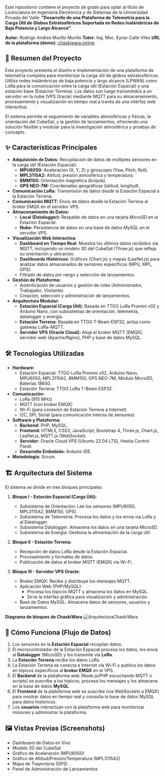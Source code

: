 Este repositorio contiene el proyecto de grado para optar al título de Licenciatura en Ingeniería Electrónica y de Sistemas de la Universidad Privada del Valle: **"Desarrollo de una Plataforma de Telemetría para la Carga Útil de Globos Estratosféricos Soportada en Redes Inalámbricas de Baja Potencia y Largo Alcance"**.

**Autor:** Rodrigo Andres Murillo Murillo
**Tutor:** Ing. Msc. Eynar Calle Viles
**URL de la plataforma (demo):** [chaskiwara.online](http://chaskiwara.online)

## 📝 Resumen del Proyecto

Este proyecto presenta el diseño e implementación de una plataforma de telemetría completa para monitorizar la carga útil de globos estratosféricos. Utiliza redes inalámbricas de baja potencia y largo alcance (LPWAN) como LoRa para la comunicación entre la carga útil (Estación Espacial) y una estación base (Estación Terrena). Los datos son luego transmitidos a un servidor en la nube (VPS Oracle) mediante MQTT para su almacenamiento, procesamiento y visualización en tiempo real a través de una interfaz web interactiva.

El sistema permite el seguimiento de variables atmosféricas y físicas, la orientación del CubeSat, y la gestión de lanzamientos, ofreciendo una solución flexible y modular para la investigación atmosférica y pruebas de concepto.

## ✨ Características Principales

*   **Adquisición de Datos:** Recopilación de datos de múltiples sensores en la carga útil (Estación Espacial):
    *   **MPU6050:** Aceleración (X, Y, Z) y giroscopio (Yaw, Pitch, Roll).
    *   **MPL3115A2:** Altitud, presión atmosférica y temperatura.
    *   **BMM150:** Orientación magnética (brújula).
    *   **GPS NEO-7M:** Coordenadas geográficas (latitud, longitud).
*   **Comunicación LoRa:** Transmisión de datos desde la Estación Espacial a la Estación Terrena.
*   **Comunicación MQTT:** Envío de datos desde la Estación Terrena al broker EMQX en el servidor VPS.
*   **Almacenamiento de Datos:**
    *   **Local (Datalogger):** Respaldo de datos en una tarjeta MicroSD en la Estación Espacial.
    *   **Nube:** Persistencia de datos en una base de datos MySQL en el servidor VPS.
*   **Visualización Web Interactiva:**
    *   **Dashboard en Tiempo Real:** Muestra los últimos datos recibidos vía MQTT, incluyendo un modelo 3D del CubeSat (Three.js) que refleja su orientación y ubicación.
    *   **Dashboards Históricos:** Gráficos (Chart.js) y mapas (Leaflet.js) para analizar datos almacenados de sensores específicos (MPU, MPL, GPS).
    *   Filtrado de datos por rango y selección de lanzamientos.
*   **Gestión de Plataforma:**
    *   Autenticación de usuarios y gestión de roles (Administrador, Trabajador, Visitante).
    *   Creación, selección y administración de lanzamientos.
*   **Arquitectura Modular:**
    *   **Estación Espacial (Carga Útil):** Basada en TTGO LoRa Promini v02 y Arduino Nano, con subsistemas de orientación, telemetría, datalogger y energía.
    *   **Estación Terrena:** Basada en TTGO T-Beam ESP32, actúa como gateway LoRa-MQTT.
    *   **Servidor VPS (Oracle Cloud):** Aloja el broker MQTT (EMQX), servidor web (Apache/Nginx), PHP y base de datos MySQL.

## 🛠️ Tecnologías Utilizadas

*   **Hardware:**
    *   Estación Espacial: TTGO LoRa Promini v02, Arduino Nano, MPU6050, MPL3115A2, BMM150, GPS NEO-7M, Módulo MicroSD, Baterías 18650.
    *   Estación Terrena: TTGO LoRa T-Beam ESP32.
*   **Comunicación:**
    *   LoRa (915 MHz)
    *   MQTT (con broker EMQX)
    *   Wi-Fi (para conexión de Estación Terrena a Internet)
    *   I2C, SPI, Serial (para comunicación interna de sensores)
*   **Software y Plataforma:**
    *   **Backend:** PHP, MySQL.
    *   **Frontend:** HTML5, CSS3, JavaScript, Bootstrap 4, Three.js, Chart.js, Leaflet.js, MQTT.js (WebSocket).
    *   **Servidor:** Oracle Cloud VPS (Ubuntu 22.04 LTS), Hestia Control Panel.
    *   **Desarrollo Embebido:** Arduino IDE.
*   **Metodología:** Scrum.

## 🏗️ Arquitectura del Sistema

El sistema se divide en tres bloques principales:

1.  **Bloque I - Estación Espacial (Carga Útil):**
    *   Subsistema de Orientación: Lee los sensores (MPU6050, MPL3115A2, BMM150, GPS).
    *   Subsistema de Telemetría: Procesa los datos y los envía vía LoRa y al Datalogger.
    *   Subsistema Datalogger: Almacena los datos en una tarjeta MicroSD.
    *   Subsistema de Energía: Gestiona la alimentación de la carga útil.

2.  **Bloque II - Estación Terrena:**
    *   Recepción de datos LoRa desde la Estación Espacial.
    *   Procesamiento y formateo de datos.
    *   Publicación de datos al broker MQTT (EMQX) vía Wi-Fi.

3.  **Bloque III - Servidor VPS Oracle:**
    *   Broker EMQX: Recibe y distribuye los mensajes MQTT.
    *   Aplicación Web (PHP/MySQL):
        *   Procesa los tópicos MQTT y almacena los datos en MySQL.
        *   Sirve la interfaz gráfica para visualización y administración.
    *   Base de Datos MySQL: Almacena datos de sensores, usuarios y lanzamientos.

**Diagrama de bloques de ChaskiWara**
![ArquitecturaChaskiWara](https://github.com/user-attachments/assets/bde2e7fe-5594-493b-9edc-d022a8029df1)


## 🚀 Cómo Funciona (Flujo de Datos)

1.  Los sensores en la **Estación Espacial** recopilan datos.
2.  El microcontrolador de la Estación Espacial procesa los datos, los envía al **Datalogger** (MicroSD) y los transmite vía **LoRa**.
3.  La **Estación Terrena** recibe los datos LoRa.
4.  La Estación Terrena se conecta a Internet vía Wi-Fi y publica los datos en tópicos específicos al **broker EMQX** en el VPS.
5.  El **Backend** de la plataforma web (Node.js/PHP escuchando MQTT o scripts) se suscribe a los tópicos, procesa los mensajes y los almacena en la base de datos **MySQL**.
6.  El **Frontend** de la plataforma web se suscribe (vía WebSockets a EMQX) para mostrar datos en tiempo real y consulta la base de datos MySQL para datos históricos.
7.  Los **usuarios** interactúan con la plataforma web para monitorizar misiones y administrar la plataforma.

## 🖼️ Vistas Previas (Screenshots)

*   Dashboard de Datos en Vivo
*   Modelo 3D del CubeSat
*   Gráfico de Aceleración (MPU6050)
*   Gráfico de Altitud/Presión/Temperatura (MPL3115A2)
*   Mapa de Trayectoria (GPS)
*   Panel de Administración de Lanzamientos
